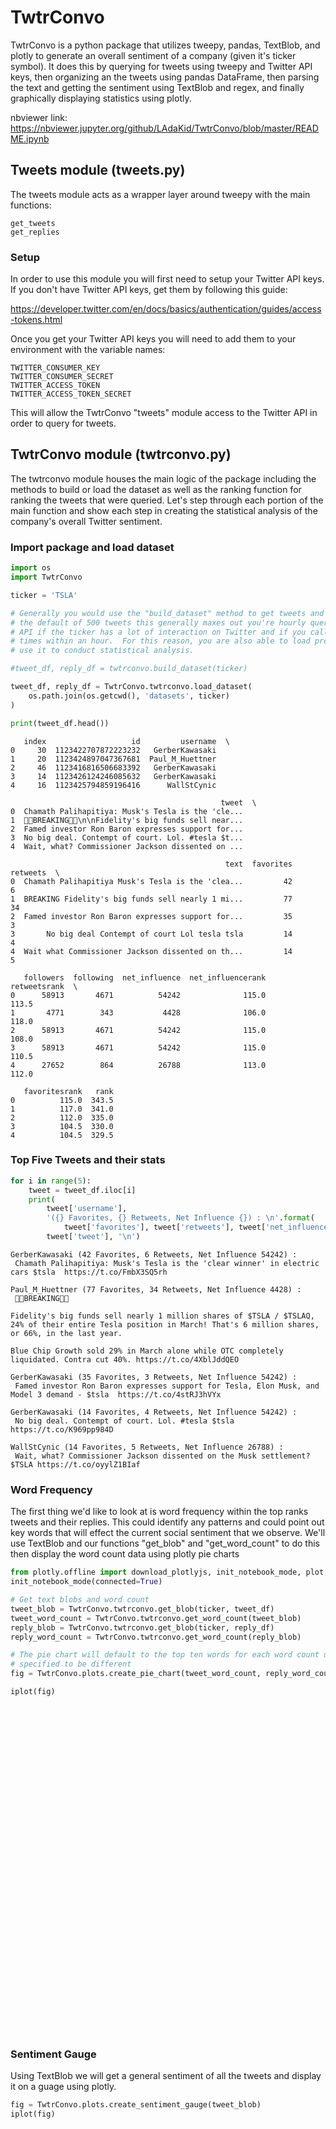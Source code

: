 
# TwtrConvo

TwtrConvo is a python package that utilizes tweepy, pandas, TextBlob, and plotly to generate an overall sentiment of a company (given it's ticker symbol).  It does this by querying for tweets using tweepy and Twitter API keys, then organizing an the tweets using pandas DataFrame, then parsing the text and getting the sentiment using TextBlob and regex, and finally graphically displaying statistics using plotly.

nbviewer link: https://nbviewer.jupyter.org/github/LAdaKid/TwtrConvo/blob/master/README.ipynb

## Tweets module (tweets.py)

The tweets module acts as a wrapper layer around tweepy with the main functions:

    get_tweets
    get_replies

### Setup

In order to use this module you will first need to setup your Twitter API keys.  If you don't have Twitter API keys, get them by following this guide:

https://developer.twitter.com/en/docs/basics/authentication/guides/access-tokens.html

Once you get your Twitter API keys you will need to add them to your environment with the variable names:

    TWITTER_CONSUMER_KEY
    TWITTER_CONSUMER_SECRET
    TWITTER_ACCESS_TOKEN
    TWITTER_ACCESS_TOKEN_SECRET

This will allow the TwtrConvo "tweets" module access to the Twitter API in order to query for tweets.

## TwtrConvo module (twtrconvo.py)

The twtrconvo module houses the main logic of the package including the methods to build or load the dataset as well as the ranking function for ranking the tweets that were queried. Let's step through each portion of the main function and show each step in creating the statistical analysis of the company's overall Twitter sentiment.

### Import package and load dataset


```python
import os
import TwtrConvo

ticker = 'TSLA'

# Generally you would use the "build_dataset" method to get tweets and replies, however with
# the default of 500 tweets this generally maxes out you're hourly queries using the Twitter
# API if the ticker has a lot of interaction on Twitter and if you call build_dataset multiple
# times within an hour.  For this reason, you are also able to load previously built data and
# use it to conduct statistical analysis.

#tweet_df, reply_df = twtrconvo.build_dataset(ticker)

tweet_df, reply_df = TwtrConvo.twtrconvo.load_dataset(
    os.path.join(os.getcwd(), 'datasets', ticker)
)

print(tweet_df.head())
```

       index                   id         username  \
    0     30  1123422707872223232   GerberKawasaki   
    1     20  1123424897047367681  Paul_M_Huettner   
    2     46  1123416816506683392   GerberKawasaki   
    3     14  1123426124246085632   GerberKawasaki   
    4     16  1123425794859196416      WallStCynic   
    
                                                   tweet  \
    0  Chamath Palihapitiya: Musk's Tesla is the 'cle...   
    1  🚨🚨BREAKING🚨🚨\n\nFidelity's big funds sell near...   
    2  Famed investor Ron Baron expresses support for...   
    3  No big deal. Contempt of court. Lol. #tesla $t...   
    4  Wait, what? Commissioner Jackson dissented on ...   
    
                                                    text  favorites  retweets  \
    0  Chamath Palihapitiya Musk's Tesla is the 'clea...         42         6   
    1  BREAKING Fidelity's big funds sell nearly 1 mi...         77        34   
    2  Famed investor Ron Baron expresses support for...         35         3   
    3       No big deal Contempt of court Lol tesla tsla         14         4   
    4  Wait what Commissioner Jackson dissented on th...         14         5   
    
       followers  following  net_influence  net_influencerank  retweetsrank  \
    0      58913       4671          54242              115.0         113.5   
    1       4771        343           4428              106.0         118.0   
    2      58913       4671          54242              115.0         108.0   
    3      58913       4671          54242              115.0         110.5   
    4      27652        864          26788              113.0         112.0   
    
       favoritesrank   rank  
    0          115.0  343.5  
    1          117.0  341.0  
    2          112.0  335.0  
    3          104.5  330.0  
    4          104.5  329.5  


### Top Five Tweets and their stats


```python
for i in range(5):
    tweet = tweet_df.iloc[i]
    print(
        tweet['username'],
        '({} Favorites, {} Retweets, Net Influence {}) : \n'.format(
            tweet['favorites'], tweet['retweets'], tweet['net_influence']),
        tweet['tweet'], '\n')
```

    GerberKawasaki (42 Favorites, 6 Retweets, Net Influence 54242) : 
     Chamath Palihapitiya: Musk's Tesla is the 'clear winner' in electric cars $tsla  https://t.co/FmbX3SQ5rh 
    
    Paul_M_Huettner (77 Favorites, 34 Retweets, Net Influence 4428) : 
     🚨🚨BREAKING🚨🚨
    
    Fidelity's big funds sell nearly 1 million shares of $TSLA / $TSLAQ, 24% of their entire Tesla position in March! That's 6 million shares, or 66%, in the last year.
    
    Blue Chip Growth sold 29% in March alone while OTC completely liquidated. Contra cut 40%. https://t.co/4XblJddQEO 
    
    GerberKawasaki (35 Favorites, 3 Retweets, Net Influence 54242) : 
     Famed investor Ron Baron expresses support for Tesla, Elon Musk, and Model 3 demand - $tsla  https://t.co/4stRJ3hVYx 
    
    GerberKawasaki (14 Favorites, 4 Retweets, Net Influence 54242) : 
     No big deal. Contempt of court. Lol. #tesla $tsla  https://t.co/K969pp984D 
    
    WallStCynic (14 Favorites, 5 Retweets, Net Influence 26788) : 
     Wait, what? Commissioner Jackson dissented on the Musk settlement? $TSLA https://t.co/oyylZ1BIaf 
    


### Word Frequency

The first thing we'd like to look at is word frequency within the top ranks tweets and their replies.  This could identify any patterns and could point out key words that will effect the current social sentiment that we observe.  We'll use TextBlob and our functions "get_blob" and "get_word_count" to do this then display the word count data using plotly pie charts


```python
from plotly.offline import download_plotlyjs, init_notebook_mode, plot, iplot
init_notebook_mode(connected=True)

# Get text blobs and word count
tweet_blob = TwtrConvo.twtrconvo.get_blob(ticker, tweet_df)
tweet_word_count = TwtrConvo.twtrconvo.get_word_count(tweet_blob)
reply_blob = TwtrConvo.twtrconvo.get_blob(ticker, reply_df)
reply_word_count = TwtrConvo.twtrconvo.get_word_count(reply_blob)

# The pie chart will default to the top ten words for each word count unless n is
# specified to be different
fig = TwtrConvo.plots.create_pie_chart(tweet_word_count, reply_word_count)

iplot(fig)
```


<script type="text/javascript">window.PlotlyConfig = {MathJaxConfig: 'local'};</script><script type="text/javascript">if (window.MathJax) {MathJax.Hub.Config({SVG: {font: "STIX-Web"}});}</script><script>requirejs.config({paths: { 'plotly': ['https://cdn.plot.ly/plotly-latest.min']},});if(!window._Plotly) {require(['plotly'],function(plotly) {window._Plotly=plotly;});}</script>



<div id="d8c5a583-3668-409f-97de-954a43acc39a" style="height: 525px; width: 100%;" class="plotly-graph-div"></div><script type="text/javascript">require(["plotly"], function(Plotly) { window.PLOTLYENV=window.PLOTLYENV || {};window.PLOTLYENV.BASE_URL="https://plot.ly";Plotly.newPlot("d8c5a583-3668-409f-97de-954a43acc39a", [{"domain": {"column": 0}, "hole": 0.4, "labels": ["tslaq", "'s", "tesla", "model", "people", "musk", "shares", "insider", "time", "jb"], "name": "Tweets", "values": [18, 12, 12, 5, 4, 4, 4, 4, 4, 3], "type": "pie", "uid": "cb9e129d-ea3b-411f-bcbe-49e38976d68a"}, {"domain": {"column": 1}, "hole": 0.4, "labels": ["n't", "would", "'s", "amp", "back", "day", "musk", "selling", "cars", "know"], "name": "Replies", "values": [6, 6, 5, 4, 3, 3, 3, 3, 3, 3], "type": "pie", "uid": "ca95db8b-9248-4f05-8c2e-9c02e69ddf59"}], {"annotations": [{"font": {"size": 20}, "showarrow": false, "text": "Tweets", "x": 0.2, "y": 0.5}, {"font": {"size": 20}, "showarrow": false, "text": "Replies", "x": 0.8, "y": 0.5}], "grid": {"columns": 2, "rows": 1}, "title": "Word Frequency"}, {"showLink": true, "linkText": "Export to plot.ly", "plotlyServerURL": "https://plot.ly"})});</script><script type="text/javascript">window.addEventListener("resize", function(){window._Plotly.Plots.resize(document.getElementById("d8c5a583-3668-409f-97de-954a43acc39a"));});</script>


### Sentiment Gauge

Using TextBlob we will get a general sentiment of all the tweets and display it on a guage using plotly.


```python
fig = TwtrConvo.plots.create_sentiment_gauge(tweet_blob)
iplot(fig)
```


<div id="bd3fe3de-b145-4a81-8bd4-7c9e1f233e03" style="height: 525px; width: 100%;" class="plotly-graph-div"></div><script type="text/javascript">require(["plotly"], function(Plotly) { window.PLOTLYENV=window.PLOTLYENV || {};window.PLOTLYENV.BASE_URL="https://plot.ly";Plotly.newPlot("bd3fe3de-b145-4a81-8bd4-7c9e1f233e03", [{"direction": "clockwise", "domain": {"x": [0, 0.48]}, "hole": 0.4, "hoverinfo": "none", "labels": ["-", "-1", "0", "1"], "marker": {"colors": ["rgb(255, 255, 255)", "rgb(255, 255, 255)", "rgb(255, 255, 255)", "rgb(255, 255, 255)"], "line": {"width": 0}}, "name": "Gauge", "rotation": 108, "showlegend": false, "textinfo": "label", "textposition": "outside", "values": [40, 20, 20, 20], "type": "pie", "uid": "aeedbdd4-d1a9-44c8-ad10-e82681c3c0eb"}, {"direction": "clockwise", "domain": {"x": [0, 0.48]}, "hole": 0.3, "hoverinfo": "none", "labels": ["Polarity", "Negative", "Neutral", "Positive"], "marker": {"colors": ["rgb(255, 255, 255)", "rgb(255, 102, 102)", "rgb(192, 192, 192)", "rgb(178, 255, 102)"]}, "name": "Gauge", "rotation": 90, "showlegend": false, "textinfo": "label", "textposition": "inside", "values": [50, 16.666666666666668, 16.666666666666668, 16.666666666666668], "type": "pie", "uid": "27f1bee9-5e63-443a-bd56-13b0b299c91d"}], {"annotations": [{"showarrow": false, "text": "0.117", "x": 0.23, "xref": "paper", "y": 0.45, "yref": "paper"}], "shapes": [{"fillcolor": "rgba(44, 160, 101, 0.5)", "line": {"width": 0.5}, "path": "M 0.23506689640424044 0.5008151618940458 L 0.2644548568213737 0.6479931078727862 L 0.24493310359575954 0.4991848381059542 Z", "type": "path", "xref": "paper", "yref": "paper"}], "xaxis": {"showgrid": false, "showticklabels": false, "zeroline": false}, "yaxis": {"showgrid": false, "showticklabels": false, "zeroline": false}}, {"showLink": true, "linkText": "Export to plot.ly", "plotlyServerURL": "https://plot.ly"})});</script><script type="text/javascript">window.addEventListener("resize", function(){window._Plotly.Plots.resize(document.getElementById("bd3fe3de-b145-4a81-8bd4-7c9e1f233e03"));});</script>


### Boxplots

Let's take a look at spread of retweets and favorites from the top ranked tweets.


```python
fig = TwtrConvo.plots.create_boxplot(tweet_df)
iplot(fig)
```


<div id="f755b98b-6b58-43a5-96b9-cd69f32a16f9" style="height: 525px; width: 100%;" class="plotly-graph-div"></div><script type="text/javascript">require(["plotly"], function(Plotly) { window.PLOTLYENV=window.PLOTLYENV || {};window.PLOTLYENV.BASE_URL="https://plot.ly";Plotly.newPlot("f755b98b-6b58-43a5-96b9-cd69f32a16f9", [{"boxpoints": "all", "fillcolor": "rgba(255, 65, 54, 0.5)", "jitter": 0.5, "line": {"width": 1}, "marker": {"color": "rgba(255, 65, 54, 0.5)", "size": 2}, "name": "retweets", "whiskerwidth": 0.2, "x": [6, 34, 3, 4, 5, 6, 10, 4, 3, 15, 2, 1, 1, 12, 1, 1, 1, 0, 0, 0, 1, 1, 0, 0, 0, 0, 0, 0, 0, 3, 0, 2, 0, 1, 1, 0, 0, 1, 0, 0, 0, 1, 1, 0, 0, 0, 0, 0, 0, 1], "type": "box", "uid": "7a1ccd23-445a-42d8-9695-805c29ffece2"}, {"boxpoints": "all", "fillcolor": "rgba(93, 164, 214, 0.5)", "jitter": 0.5, "line": {"width": 1}, "marker": {"color": "rgba(93, 164, 214, 0.5)", "size": 2}, "name": "favorites", "whiskerwidth": 0.2, "x": [42, 77, 35, 14, 14, 41, 81, 29, 28, 69, 8, 18, 14, 29, 9, 3, 5, 36, 16, 5, 0, 1, 4, 5, 14, 7, 12, 5, 2, 10, 6, 8, 3, 4, 0, 2, 1, 6, 7, 3, 3, 2, 8, 1, 4, 1, 2, 0, 4, 4], "type": "box", "uid": "c3582145-02cd-4d81-b3ef-347eb4805b2a"}], {"title": "Retweets and Favorites"}, {"showLink": true, "linkText": "Export to plot.ly", "plotlyServerURL": "https://plot.ly"})});</script><script type="text/javascript">window.addEventListener("resize", function(){window._Plotly.Plots.resize(document.getElementById("f755b98b-6b58-43a5-96b9-cd69f32a16f9"));});</script>


### Distribution Plot

Next let's take a look at the overall net influence of the top tweets.  In order to do this we'll look at the distribution with the bins 0, 500, 1000 and 5000.


```python
fig = TwtrConvo.plots.create_distplot(tweet_df)
iplot(fig)
```


<div id="18de29e8-f25c-46cb-b351-5a69b7d3bf61" style="height: 525px; width: 100%;" class="plotly-graph-div"></div><script type="text/javascript">require(["plotly"], function(Plotly) { window.PLOTLYENV=window.PLOTLYENV || {};window.PLOTLYENV.BASE_URL="https://plot.ly";Plotly.newPlot("18de29e8-f25c-46cb-b351-5a69b7d3bf61", [{"autobinx": false, "histnorm": "probability density", "legendgroup": "net_influence", "marker": {"color": "rgb(31, 119, 180)"}, "name": "net_influence", "opacity": 0.7, "x": [54242, 4428, 54242, 54242, 26788, 2969, 1676, 2076, 1794, 572, 3280, 2969, 2969, 572, 1118, 3445, 1418, 6326, 2969, 10093, 114265, 1131, 5264, 2605, 1118, 1418, 579, 1454, 10919, -520, 1118, -312, 2202, -80, 1705, 2267, 7634, -437, 272, 1099, 574, -80, -3566, 1684, 272, 1443, 513, 114265, 72, -2404], "xaxis": "x", "xbins": {"end": 114265.0, "size": 0.0, "start": -3566.0}, "yaxis": "y", "type": "histogram", "uid": "b7014f6c-273c-40f8-8bf4-f5a94cd4d9b7"}, {"legendgroup": "net_influence", "marker": {"color": "rgb(31, 119, 180)"}, "mode": "lines", "name": "net_influence", "showlegend": false, "x": [-3566.0, -3330.338, -3094.676, -2859.014, -2623.352, -2387.69, -2152.0280000000002, -1916.366, -1680.704, -1445.042, -1209.38, -973.7179999999998, -738.056, -502.3939999999998, -266.73199999999997, -31.070000000000164, 204.5920000000001, 440.2539999999999, 675.9160000000002, 911.5780000000004, 1147.2399999999998, 1382.902, 1618.5640000000003, 1854.2259999999997, 2089.888, 2325.55, 2561.2120000000004, 2796.874, 3032.536, 3268.1980000000003, 3503.8599999999997, 3739.522, 3975.184, 4210.846, 4446.508, 4682.17, 4917.832, 5153.494000000001, 5389.156000000001, 5624.817999999999, 5860.48, 6096.142, 6331.804, 6567.466, 6803.128000000001, 7038.790000000001, 7274.451999999999, 7510.114, 7745.776, 7981.438, 8217.1, 8452.762, 8688.424, 8924.086, 9159.748, 9395.41, 9631.072, 9866.734, 10102.396, 10338.058, 10573.72, 10809.382, 11045.044, 11280.706, 11516.368, 11752.03, 11987.692, 12223.354, 12459.016, 12694.678, 12930.34, 13166.002, 13401.664, 13637.326000000001, 13872.988000000001, 14108.650000000001, 14344.312000000002, 14579.973999999998, 14815.635999999999, 15051.297999999999, 15286.96, 15522.622, 15758.284, 15993.946, 16229.608, 16465.27, 16700.932, 16936.594, 17172.256, 17407.918, 17643.58, 17879.242, 18114.904, 18350.566, 18586.228, 18821.89, 19057.552, 19293.214, 19528.876, 19764.538, 20000.2, 20235.862, 20471.524, 20707.186, 20942.848, 21178.51, 21414.172, 21649.834, 21885.496, 22121.158, 22356.82, 22592.482, 22828.144, 23063.806, 23299.468, 23535.13, 23770.792, 24006.454, 24242.116, 24477.778, 24713.44, 24949.102, 25184.764, 25420.426, 25656.088, 25891.75, 26127.412, 26363.074, 26598.736, 26834.398, 27070.06, 27305.722, 27541.384, 27777.046, 28012.708, 28248.37, 28484.032, 28719.694, 28955.356, 29191.018, 29426.68, 29662.341999999997, 29898.004, 30133.665999999997, 30369.328, 30604.989999999998, 30840.652000000002, 31076.314, 31311.976000000002, 31547.638, 31783.300000000003, 32018.962, 32254.624000000003, 32490.286, 32725.947999999997, 32961.61, 33197.272, 33432.934, 33668.596, 33904.258, 34139.92, 34375.582, 34611.244, 34846.906, 35082.568, 35318.23, 35553.892, 35789.554, 36025.216, 36260.878, 36496.54, 36732.202, 36967.864, 37203.526, 37439.188, 37674.85, 37910.512, 38146.174, 38381.836, 38617.498, 38853.16, 39088.822, 39324.484, 39560.146, 39795.808, 40031.47, 40267.132, 40502.794, 40738.456, 40974.118, 41209.78, 41445.442, 41681.104, 41916.766, 42152.428, 42388.09, 42623.752, 42859.414, 43095.076, 43330.738, 43566.4, 43802.062, 44037.724, 44273.386, 44509.048, 44744.71, 44980.372, 45216.034, 45451.696, 45687.358, 45923.02, 46158.682, 46394.344, 46630.006, 46865.668, 47101.33, 47336.992, 47572.654, 47808.316, 48043.978, 48279.64, 48515.302, 48750.964, 48986.626, 49222.288, 49457.95, 49693.612, 49929.274, 50164.936, 50400.598, 50636.26, 50871.922, 51107.584, 51343.246, 51578.908, 51814.57, 52050.232, 52285.894, 52521.556, 52757.218, 52992.88, 53228.542, 53464.204, 53699.866, 53935.528, 54171.19, 54406.852, 54642.514, 54878.176, 55113.838, 55349.5, 55585.162, 55820.824, 56056.486, 56292.148, 56527.81, 56763.472, 56999.134, 57234.796, 57470.458, 57706.12, 57941.782, 58177.444, 58413.106, 58648.768, 58884.43, 59120.092, 59355.754, 59591.416, 59827.078, 60062.74, 60298.402, 60534.064, 60769.726, 61005.388, 61241.05, 61476.712, 61712.374, 61948.036, 62183.698000000004, 62419.36, 62655.022, 62890.683999999994, 63126.346000000005, 63362.008, 63597.67, 63833.331999999995, 64068.994000000006, 64304.656, 64540.318, 64775.979999999996, 65011.64200000001, 65247.304000000004, 65482.966, 65718.628, 65954.29, 66189.952, 66425.614, 66661.276, 66896.938, 67132.6, 67368.262, 67603.924, 67839.586, 68075.248, 68310.91, 68546.572, 68782.234, 69017.896, 69253.558, 69489.22, 69724.882, 69960.544, 70196.206, 70431.868, 70667.53, 70903.192, 71138.854, 71374.516, 71610.178, 71845.84, 72081.502, 72317.164, 72552.826, 72788.488, 73024.15, 73259.812, 73495.474, 73731.136, 73966.798, 74202.46, 74438.122, 74673.784, 74909.446, 75145.108, 75380.77, 75616.432, 75852.094, 76087.756, 76323.418, 76559.08, 76794.742, 77030.404, 77266.066, 77501.728, 77737.39, 77973.052, 78208.714, 78444.376, 78680.038, 78915.7, 79151.362, 79387.024, 79622.686, 79858.348, 80094.01, 80329.672, 80565.334, 80800.996, 81036.658, 81272.32, 81507.982, 81743.644, 81979.306, 82214.968, 82450.63, 82686.292, 82921.954, 83157.616, 83393.278, 83628.94, 83864.602, 84100.264, 84335.926, 84571.588, 84807.25, 85042.912, 85278.574, 85514.236, 85749.898, 85985.56, 86221.222, 86456.884, 86692.546, 86928.208, 87163.87, 87399.532, 87635.194, 87870.856, 88106.518, 88342.18, 88577.842, 88813.504, 89049.166, 89284.828, 89520.49, 89756.152, 89991.814, 90227.476, 90463.138, 90698.8, 90934.462, 91170.124, 91405.786, 91641.448, 91877.11, 92112.772, 92348.434, 92584.096, 92819.758, 93055.42, 93291.082, 93526.744, 93762.406, 93998.068, 94233.73, 94469.392, 94705.054, 94940.716, 95176.378, 95412.04, 95647.702, 95883.364, 96119.026, 96354.688, 96590.35, 96826.012, 97061.674, 97297.336, 97532.998, 97768.66, 98004.322, 98239.984, 98475.646, 98711.308, 98946.97, 99182.632, 99418.294, 99653.956, 99889.618, 100125.28, 100360.942, 100596.604, 100832.266, 101067.928, 101303.59, 101539.252, 101774.914, 102010.576, 102246.238, 102481.9, 102717.562, 102953.224, 103188.886, 103424.548, 103660.21, 103895.872, 104131.534, 104367.196, 104602.858, 104838.52, 105074.182, 105309.844, 105545.506, 105781.168, 106016.83, 106252.492, 106488.154, 106723.816, 106959.478, 107195.14, 107430.802, 107666.464, 107902.126, 108137.788, 108373.45, 108609.112, 108844.774, 109080.436, 109316.098, 109551.76, 109787.422, 110023.084, 110258.746, 110494.408, 110730.07, 110965.732, 111201.394, 111437.056, 111672.718, 111908.38, 112144.042, 112379.704, 112615.366, 112851.028, 113086.69, 113322.352, 113558.014, 113793.676, 114029.338], "xaxis": "x", "y": [2.6739837047791553e-05, 2.698334140174064e-05, 2.7218183385765492e-05, 2.744410397768105e-05, 2.766085293645467e-05, 2.7868189274852784e-05, 2.8065881716825436e-05, 2.8253709138405802e-05, 2.843146099093951e-05, 2.8598937705501226e-05, 2.8755951077402494e-05, 2.8902324629744837e-05, 2.903789395502617e-05, 2.9162507033865885e-05, 2.9276024529974886e-05, 2.9378320060560163e-05, 2.9469280441420556e-05, 2.954880590605976e-05, 2.9616810298213577e-05, 2.9673221237263124e-05, 2.971798025608094e-05, 2.975104291093414e-05, 2.9772378863147772e-05, 2.9781971932310836e-05, 2.9779820120888146e-05, 2.976593561018207e-05, 2.9740344727668662e-05, 2.9703087885814925e-05, 2.9654219492562876e-05, 2.959380783374729e-05, 2.9521934927791846e-05, 2.9438696353106462e-05, 2.934420104868432e-05, 2.92385710884715e-05, 2.9121941430153795e-05, 2.899445963907533e-05, 2.885628558807075e-05, 2.870759113405661e-05, 2.854855977228968e-05, 2.8379386269256852e-05, 2.8200276275217067e-05, 2.801144591746571e-05, 2.781312137543985e-05, 2.760553843882562e-05, 2.7388942049868305e-05, 2.7163585831121238e-05, 2.6929731599899788e-05, 2.668764887073407e-05, 2.6437614347135414e-05, 2.617991140401002e-05, 2.5914829562066158e-05, 2.5642663955570228e-05, 2.5363714794811547e-05, 2.507828682463559e-05, 2.478668878040131e-05, 2.4489232842709396e-05, 2.4186234092235493e-05, 2.3878009965985828e-05, 2.356487971627123e-05, 2.3247163873671336e-05, 2.2925183715231933e-05, 2.2599260739106214e-05, 2.226971614681571e-05, 2.1936870334267232e-05, 2.1601042392621167e-05, 2.126254962006105e-05, 2.092170704546781e-05, 2.0578826964951543e-05, 2.0234218492142632e-05, 1.988818712308916e-05, 1.9541034316552527e-05, 1.919305709043554e-05, 1.8844547635018724e-05, 1.8495792943620942e-05, 1.8147074461239787e-05, 1.7798667751666185e-05, 1.7450842183505945e-05, 1.710386063547918e-05, 1.675797922130712e-05, 1.6413447034434162e-05, 1.6070505912772043e-05, 1.572939022359294e-05, 1.5390326668638744e-05, 1.5053534109455524e-05, 1.4719223412905098e-05, 1.4387597316749962e-05, 1.405885031515379e-05, 1.3733168563887356e-05, 1.3410729804979463e-05, 1.3091703310503591e-05, 1.2776249845145348e-05, 1.2464521647151037e-05, 1.2156662427216482e-05, 1.1852807384835737e-05, 1.1553083241592499e-05, 1.125760829084285e-05, 1.0966492463206544e-05, 1.0679837407254746e-05, 1.039773658475627e-05, 1.0120275379820506e-05, 9.847531221254592e-06, 9.579573717434248e-06, 9.316464802972146e-06, 9.058258896455078e-06, 8.805003068511085e-06, 8.55673721946008e-06, 8.313494265796702e-06, 8.075300334751683e-06, 7.84217496617781e-06, 7.61413132100918e-06, 7.391176395546765e-06, 7.173311240830405e-06, 6.960531186366025e-06, 6.752826067487857e-06, 6.550180455648426e-06, 6.352573890943365e-06, 6.1599811161948515e-06, 5.9723723119349836e-06, 5.789713331650172e-06, 5.611965936668069e-06, 5.439088030090794e-06, 5.271033889201275e-06, 5.107754395793674e-06, 4.949197263904013e-06, 4.7953072644429454e-06, 4.646026446259178e-06, 4.501294353189214e-06, 4.361048236676637e-06, 4.225223263572157e-06, 4.093752718753769e-06, 3.966568202234844e-06, 3.843599820456281e-06, 3.7247763714872826e-06, 3.610025523887534e-06, 3.4992739890116675e-06, 3.392447686564488e-06, 3.2894719032429513e-06, 3.1902714443277106e-06, 3.094770778113411e-06, 3.0028941730928e-06, 2.914565827834836e-06, 2.82970999352139e-06, 2.7482510891309296e-06, 2.6701138092804192e-06, 2.595223224758727e-06, 2.5235048758060586e-06, 2.454884858214123e-06, 2.3892899023411516e-06, 2.326647445154115e-06, 2.2668856954279885e-06, 2.209933692248093e-06, 2.155721356977014e-06, 2.1041795388617686e-06, 2.055240054470222e-06, 2.0088357211578954e-06, 1.9649003847775078e-06, 1.923368941853703e-06, 1.8841773564544655e-06, 1.8472626719988686e-06, 1.8125630182477384e-06, 1.7800176137299537e-06, 1.7495667638621169e-06, 1.7211518550234402e-06, 1.6947153448508476e-06, 1.6702007490215049e-06, 1.6475526247913537e-06, 1.6267165515586437e-06, 1.6076391087210832e-06, 1.590267851094033e-06, 1.5745512821551343e-06, 1.5604388253780304e-06, 1.5478807939143364e-06, 1.5368283588788363e-06, 1.5272335164880227e-06, 1.5190490542966208e-06, 1.5122285167706539e-06, 1.50672617042896e-06, 1.5024969687779053e-06, 1.4994965172563591e-06, 1.4976810383998424e-06, 1.4970073374242545e-06, 1.497432768420602e-06, 1.4989152013428111e-06, 1.5014129899611742e-06, 1.5048849409439439e-06, 1.509290284219511e-06, 1.5145886447611755e-06, 1.520740015925944e-06, 1.5277047344680512e-06, 1.5354434573370712e-06, 1.5439171403595798e-06, 1.5530870188922433e-06, 1.5629145905233102e-06, 1.5733615998884209e-06, 1.5843900256556922e-06, 1.5959620697241312e-06, 1.6080401486686902e-06, 1.6205868874545333e-06, 1.6335651154326137e-06, 1.646937864618346e-06, 1.6606683702450082e-06, 1.67472007357361e-06, 1.6890566269314163e-06, 1.7036419009418842e-06, 1.718439993899767e-06, 1.7334152432365049e-06, 1.7485322390125382e-06, 1.7637558393653056e-06, 1.7790511878340686e-06, 1.7943837324754445e-06, 1.809719246676895e-06, 1.8250238515689498e-06, 1.840264039931188e-06, 1.855406701481512e-06, 1.8704191494333243e-06, 1.8852691482008384e-06, 1.899924942128659e-06, 1.9143552851184852e-06, 1.9285294710226917e-06, 1.9424173646721805e-06, 1.9559894334039836e-06, 1.9692167789526243e-06, 1.982071169568394e-06, 1.994525072225308e-06, 2.0065516847816022e-06, 2.0181249679562602e-06, 2.029219676986202e-06, 2.0398113928303076e-06, 2.0498765527885916e-06, 2.059392480407333e-06, 2.068337414543982e-06, 2.0766905374690913e-06, 2.084432001886353e-06, 2.0915429567560957e-06, 2.0980055718122348e-06, 2.1038030606676396e-06, 2.108919702408278e-06, 2.1133408615821323e-06, 2.1170530064948536e-06, 2.1200437257304297e-06, 2.1223017428215133e-06, 2.1238169290009205e-06, 2.124580313972629e-06, 2.124584094647762e-06, 2.1238216417982434e-06, 2.122287504588182e-06, 2.119977412950517e-06, 2.1168882777839097e-06, 2.113018188952443e-06, 2.1083664110782542e-06, 2.102933377124715e-06, 2.0967206797752667e-06, 2.0897310606204026e-06, 2.0819683971726395e-06, 2.0734376877363905e-06, 2.06414503416675e-06, 2.05409762255798e-06, 2.0433037019091414e-06, 2.031772560820703e-06, 2.019514502282111e-06, 2.0065408166162046e-06, 1.992863752651954e-06, 1.978496487202299e-06, 1.963453092928809e-06, 1.9477485046795747e-06, 1.9313984843910237e-06, 1.9144195846481934e-06, 1.8968291110016935e-06, 1.8786450831426504e-06, 1.8598861950397461e-06, 1.8405717741448936e-06, 1.820721739776006e-06, 1.8003565607870473e-06, 1.7794972126365475e-06, 1.758165133966803e-06, 1.7363821828061562e-06, 1.7141705925069387e-06, 1.6915529275311554e-06, 1.668552039195311e-06, 1.6451910214845815e-06, 1.6214931670451455e-06, 1.5974819234615274e-06, 1.5731808499237118e-06, 1.5486135743862688e-06, 1.523803751318925e-06, 1.4987750201448811e-06, 1.4735509644598522e-06, 1.448155072121128e-06, 1.422610696292115e-06, 1.3969410175236455e-06, 1.3711690069491704e-06, 1.3453173906663293e-06, 1.3194086153728578e-06, 1.2934648153199262e-06, 1.267507780641172e-06, 1.2415589271106156e-06, 1.2156392673776254e-06, 1.1897693837219076e-06, 1.1639694023663237e-06, 1.1382589693801961e-06, 1.112657228200455e-06, 1.0871827987929419e-06, 1.061853758470889e-06, 1.0366876243826742e-06, 1.0117013376758265e-06, 9.869112493393977e-07, 9.623331077219946e-07, 9.379820477180992e-07, 9.138725816107168e-07, 8.900185915540494e-07, 8.664333236755883e-07, 8.43129383773018e-07, 8.201187345773881e-07, 7.97412694550356e-07, 7.750219381797928e-07, 7.529564977347499e-07, 7.312257664377417e-07, 7.098385030094038e-07, 6.888028375379946e-07, 6.681262786237245e-07, 6.478157217458089e-07, 6.278774587980725e-07, 6.08317188737266e-07, 5.891400292867209e-07, 5.703505296366434e-07, 5.519526840813315e-07, 5.33949946532685e-07, 5.163452458487593e-07, 4.991410019156364e-07, 4.823391424206785e-07, 4.6594112025513176e-07, 4.4994793148419933e-07, 4.3436013382298683e-07, 4.191778655572187e-07, 4.044008648482341e-07, 3.900284893625597e-07, 3.7605973616728603e-07, 3.624932618335118e-07, 3.4932740269133465e-07, 3.365601951811092e-07, 3.2418939624713417e-07, 3.1221250372138063e-07, 3.0062677664647923e-07, 2.894292554887991e-07, 2.7861678219418634e-07, 2.681860200406734e-07, 2.5813347324431357e-07, 2.48455506276112e-07, 2.391483628499338e-07, 2.3020818454314643e-07, 2.2163102901369394e-07, 2.1341288777920254e-07, 2.0554970352564754e-07, 1.9803738691502729e-07, 1.9087183286338327e-07, 1.8404893626240354e-07, 1.7756460711969332e-07, 1.7141478509463859e-07, 1.6559545340858227e-07, 1.6010265210980964e-07, 1.5493249067555854e-07, 1.5008115993496124e-07, 1.4554494329846988e-07, 1.4132022728092176e-07, 1.374035113069513e-07, 1.3379141678897364e-07, 1.30480695469423e-07, 1.274682370203537e-07, 1.2475107589488413e-07, 1.2232639742629587e-07, 1.2019154317188824e-07, 1.1834401549993537e-07, 1.1678148141930204e-07, 1.1550177565244758e-07, 1.1450290295368155e-07, 1.1378303967564158e-07, 1.1334053458803957e-07, 1.1317390895377502e-07, 1.1328185586853425e-07, 1.1366323887100579e-07, 1.1431708983182834e-07, 1.152426061303603e-07, 1.1643914712932382e-07, 1.1790622995832647e-07, 1.1964352461821468e-07, 1.2165084841915117e-07, 1.2392815976625464e-07, 1.264755513075807e-07, 1.2929324246017097e-07, 1.323815713308422e-07, 1.3574098604935304e-07, 1.3937203553253907e-07, 1.4327535969898543e-07, 1.474516791547854e-07, 1.519017843719174e-07, 1.5662652438177544e-07, 1.616267950073883e-07, 1.669035266588797e-07, 1.7245767171772992e-07, 1.782901915364316e-07, 1.8440204308114225e-07, 1.9079416524597463e-07, 1.974674648685623e-07, 2.0442280247757208e-07, 2.1166097780381878e-07, 2.191827150876321e-07, 2.2698864821610014e-07, 2.350793057247411e-07, 2.4345509569909444e-07, 2.521162906125902e-07, 2.6106301213791947e-07, 2.702952159699115e-07, 2.7981267669869957e-07, 2.896149727726393e-07, 2.9970147159110057e-07, 3.100713147678059e-07, 3.2072340360590335e-07, 3.316563848263783e-07, 3.428686365917484e-07, 3.543582548672217e-07, 3.661230401616592e-07, 3.781604846907329e-07, 3.9046776000459436e-07, 4.030417051222279e-07, 4.1587881521433965e-07, 4.2897523087625667e-07, 4.4232672803175315e-07, 4.559287085080752e-07, 4.697761913216185e-07, 4.838638047128039e-07, 4.98185778967607e-07, 5.127359400620089e-07, 5.275077041642642e-07, 5.424940730284126e-07, 5.576876303108135e-07, 5.730805388397198e-07, 5.886645388660006e-07, 6.044309473210561e-07, 6.203706581058064e-07, 6.364741434323088e-07, 6.527314562371336e-07, 6.6913223368304e-07, 6.856657017628448e-07, 7.023206810165631e-07, 7.190855933700328e-07, 7.359484701002127e-07, 7.528969609293027e-07, 7.699183442466543e-07, 7.869995384542238e-07, 8.041271144280508e-07, 8.2128730908487e-07, 8.384660400396463e-07, 8.55648921336377e-07, 8.728212802311356e-07, 8.899681750028718e-07, 9.070744137641145e-07, 9.241245742403196e-07, 9.411030244832782e-07, 9.57993944480673e-07, 9.74781348620666e-07, 9.914491089672267e-07, 1.0079809792988352e-06, 1.0243606198602423e-06, 1.040571622774089e-06, 1.0565975380564856e-06, 1.0724219001780473e-06, 1.0880282551094613e-06, 1.103400187788373e-06, 1.1185213499422962e-06, 1.1333754882003329e-06, 1.1479464724247822e-06, 1.16221832419219e-06, 1.1761752453521048e-06, 1.1898016465907272e-06, 1.2030821759257926e-06, 1.2160017470583976e-06, 1.2285455675071275e-06, 1.2406991664496906e-06, 1.2524484221973912e-06, 1.2637795892281433e-06, 1.2746793247043191e-06, 1.2851347144026214e-06, 1.2951332979842672e-06, 1.3046630935351478e-06, 1.313712621307225e-06, 1.3222709265942932e-06, 1.3303276016773177e-06, 1.3378728067768823e-06, 1.3448972899528166e-06, 1.3513924058938425e-06, 1.3573501335430404e-06, 1.3627630925080915e-06, 1.3676245582086217e-06, 1.3719284757164645e-06, 1.375669472248377e-06, 1.3788428682745519e-06, 1.3814446872102544e-06, 1.3834716636619876e-06, 1.3849212502037998e-06, 1.3857916226636118e-06], "yaxis": "y", "type": "scatter", "uid": "00b12a54-5874-4361-847f-21ed205b67f8"}, {"legendgroup": "net_influence", "marker": {"color": "rgb(31, 119, 180)", "symbol": "line-ns-open"}, "mode": "markers", "name": "net_influence", "showlegend": false, "x": [54242, 4428, 54242, 54242, 26788, 2969, 1676, 2076, 1794, 572, 3280, 2969, 2969, 572, 1118, 3445, 1418, 6326, 2969, 10093, 114265, 1131, 5264, 2605, 1118, 1418, 579, 1454, 10919, -520, 1118, -312, 2202, -80, 1705, 2267, 7634, -437, 272, 1099, 574, -80, -3566, 1684, 272, 1443, 513, 114265, 72, -2404], "xaxis": "x", "y": ["net_influence", "net_influence", "net_influence", "net_influence", "net_influence", "net_influence", "net_influence", "net_influence", "net_influence", "net_influence", "net_influence", "net_influence", "net_influence", "net_influence", "net_influence", "net_influence", "net_influence", "net_influence", "net_influence", "net_influence", "net_influence", "net_influence", "net_influence", "net_influence", "net_influence", "net_influence", "net_influence", "net_influence", "net_influence", "net_influence", "net_influence", "net_influence", "net_influence", "net_influence", "net_influence", "net_influence", "net_influence", "net_influence", "net_influence", "net_influence", "net_influence", "net_influence", "net_influence", "net_influence", "net_influence", "net_influence", "net_influence", "net_influence", "net_influence", "net_influence"], "yaxis": "y2", "type": "scatter", "uid": "e201f4f7-7720-45e2-8383-e9f650990573"}], {"barmode": "overlay", "hovermode": "closest", "legend": {"traceorder": "reversed"}, "xaxis": {"anchor": "y2", "domain": [0.0, 1.0], "zeroline": false}, "yaxis": {"anchor": "free", "domain": [0.35, 1], "position": 0.0}, "yaxis2": {"anchor": "x", "domain": [0, 0.25], "dtick": 1, "showticklabels": false}}, {"showLink": true, "linkText": "Export to plot.ly", "plotlyServerURL": "https://plot.ly"})});</script><script type="text/javascript">window.addEventListener("resize", function(){window._Plotly.Plots.resize(document.getElementById("18de29e8-f25c-46cb-b351-5a69b7d3bf61"));});</script>

